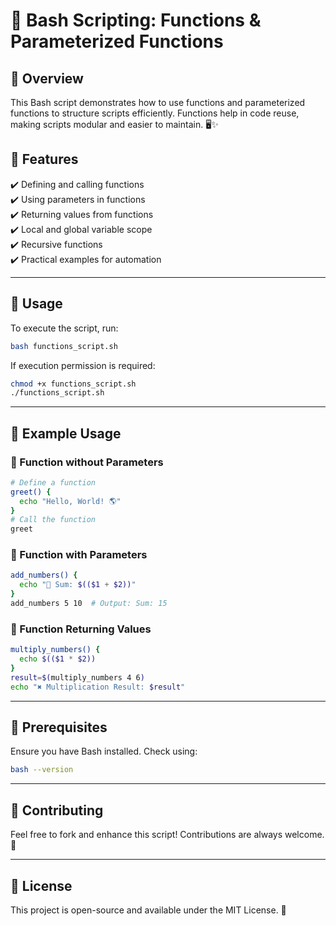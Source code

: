 # 🚀 Bash Scripting: Functions & Parameterized Functions

## 📌 Overview
This Bash script demonstrates how to use functions and parameterized functions to structure scripts efficiently. Functions help in code reuse, making scripts modular and easier to maintain. 🖥️✨

## 🌟 Features

✔️ Defining and calling functions  
✔️ Using parameters in functions  
✔️ Returning values from functions  
✔️ Local and global variable scope  
✔️ Recursive functions  
✔️ Practical examples for automation  

---

## 🎯 Usage
To execute the script, run:
```bash
bash functions_script.sh
```
If execution permission is required:
```bash
chmod +x functions_script.sh
./functions_script.sh
```

---

## 📌 Example Usage
### 🔹 Function without Parameters
```bash
# Define a function
greet() {
  echo "Hello, World! 🌎"
}
# Call the function
greet
```
### 🔹 Function with Parameters
```bash
add_numbers() {
  echo "🧮 Sum: $(($1 + $2))"
}
add_numbers 5 10  # Output: Sum: 15
```

### 🔹 Function Returning Values
```bash
multiply_numbers() {
  echo $(($1 * $2))
}
result=$(multiply_numbers 4 6)
echo "✖️ Multiplication Result: $result"
```

---

## 🔧 Prerequisites
Ensure you have Bash installed. Check using:
```bash
bash --version
```

---

## 🤝 Contributing
Feel free to fork and enhance this script! Contributions are always welcome. 🚀

---

## 📜 License
This project is open-source and available under the MIT License. 📝

